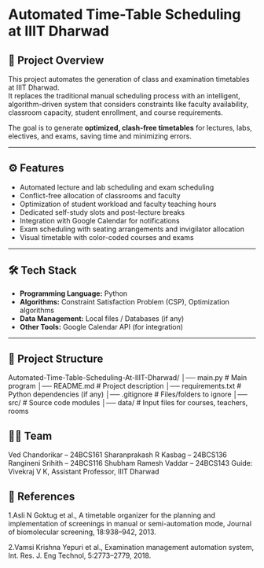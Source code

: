 # Automated Time-Table Scheduling at IIIT Dharwad

## 📌 Project Overview
This project automates the generation of class and examination timetables at IIIT Dharwad.  
It replaces the traditional manual scheduling process with an intelligent, algorithm-driven system that considers constraints like faculty availability, classroom capacity, student enrollment, and course requirements.  

The goal is to generate **optimized, clash-free timetables** for lectures, labs, electives, and exams, saving time and minimizing errors.

---

## ⚙️ Features

- Automated lecture and lab scheduling and exam scheduling
- Conflict-free allocation of classrooms and faculty  
- Optimization of student workload and faculty teaching hours  
- Dedicated self-study slots and post-lecture breaks  
- Integration with Google Calendar for notifications  
- Exam scheduling with seating arrangements and invigilator allocation  
- Visual timetable with color-coded courses and exams  

---

## 🛠️ Tech Stack

- **Programming Language:** Python  
- **Algorithms:** Constraint Satisfaction Problem (CSP), Optimization algorithms  
- **Data Management:** Local files / Databases (if any)  
- **Other Tools:** Google Calendar API (for integration)  

---

## 📂 Project Structure
Automated-Time-Table-Scheduling-At-IIIT-Dharwad/
│── main.py # Main program
│── README.md # Project description
│── requirements.txt # Python dependencies (if any)
│── .gitignore # Files/folders to ignore
│── src/ # Source code modules
│── data/ # Input files for courses, teachers, rooms

## 👨‍💻 Team
Ved Chandorikar – 24BCS161
Sharanprakash R Kasbag – 24BCS136
Rangineni Srihith – 24BCS116
Shubham Ramesh Vaddar – 24BCS143
Guide: Vivekraj V K, Assistant Professor, IIIT Dharwad

## 📖 References

1.Asli N Goktug et al., A timetable organizer for the planning and implementation of screenings in manual or semi-automation mode, Journal of biomolecular screening, 18:938–942, 2013.

2.Vamsi Krishna Yepuri et al., Examination management automation system, Int. Res. J. Eng Technol, 5:2773–2779, 2018.
